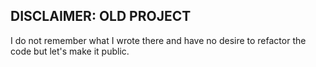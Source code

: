 ## DISCLAIMER: OLD PROJECT

I do not remember what I wrote there and have no desire to refactor the code but let's make it public.
